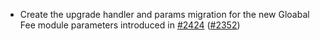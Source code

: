 - Create the upgrade handler and params migration for the new Gloabal Fee module
  parameters introduced in [#2424](https://github.com/cosmos/gaia/pull/2424)
  ([\#2352](https://github.com/cosmos/gaia/pull/2352))